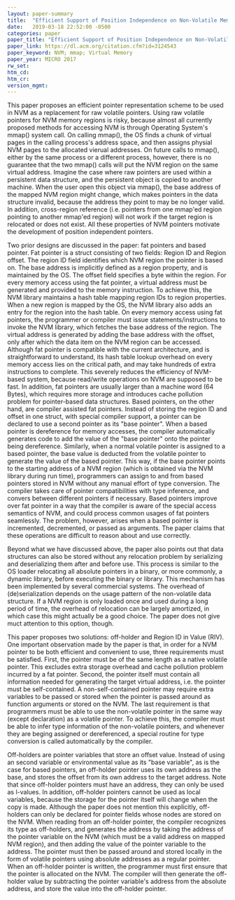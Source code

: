 ```yaml
---
layout: paper-summary
title:  "Efficient Support of Position Independence on Non-Volatile Memory"
date:   2019-03-18 22:52:00 -0500
categories: paper
paper_title: "Efficient Support of Position Independence on Non-Volatile Memory"
paper_link: https://dl.acm.org/citation.cfm?id=3124543
paper_keyword: NVM; mmap; Virtual Memory
paper_year: MICRO 2017
rw_set: 
htm_cd: 
htm_cr: 
version_mgmt: 
---
```


This paper proposes an efficient pointer representation scheme to be used in NVM as a replacement for raw volatile pointers. 
Using raw volatile pointers for NVM memory regions is risky, because almost all currently proposed methods for accessing
NVM is through Operating System's mmap() system call. On calling mmap(), the OS finds a chunk of virtual pages in the calling 
process's address space, and then assigns physial NVM pages to the allocated vierual addresses. On future calls to mmap(),
either by the same process or a different process, however, there is no guarantee that the two mmap() calls will put the 
NVM region on the same virtual address. Imagine the case where raw pointers are used within a persistent data structure, 
and the persistent object is copied to another machine. When the user open this object via mmap(), the base address 
of the mapped NVM region might change, which makes pointers in the data structure invalid, because the address they point 
to may be no longer valid. In addition, cross-region reference (i.e. pointers from one mmap'ed region pointing to another
mmap'ed region) will not work if the target region is relocated or does not exist. All these properties of NVM pointers 
motivate the development of position independent pointers.

Two prior designs are discussed in the paper: fat pointers and based pointer. Fat pointer is a struct consisting of two fields:
Region ID and Region offset. The region ID field identifies which NVM region the pointer is based on. The base address is 
implicitly defined as a region property, and is maintained by the OS. The offset field specifies a byte within the region. 
For every memory access using the fat pointer, a virtual address must be generated and provided to the memory instruction.
To achieve this, the NVM library maintains a hash table mapping region IDs to region properties. When a new region is mapped 
by the OS, the NVM library also adds an entry for the region into the hash table. On every memory access using fat pointers, 
the programmer or compiler must issue statements/instructions to invoke the NVM library, which fetches the base address of 
the region. The virtual address is generated by adding the base address with the offset, only after which the data item 
on the NVM region can be accessed. Although fat pointer is compatible with the current architecture, and is straightforward
to understand, its hash table lookup overhead on every memory access lies on the critical path, and may take hundreds of 
extra instructions to complete. This severely reduces the efficiency of NVM-based system, because read/write operations 
on NVM are supposed to be fast. In addition, fat pointers are usually larger than a machine word (64 Bytes), which requires
more storage and introduces cache pollution problem for pointer-based data structures. Based pointers, on the other hand,
are compiler assisted fat pointers. Instead of storing the region ID and offset in one struct, with special compiler support,
a pointer can be declared to use a second pointer as its "base pointer". When a based pointer is dereference for memory 
accesses, the compiler automatically generates code to add the value of the "base pointer" onto the pointer being dereference.
Similarly, when a normal volatile pointer is assigned to a based pointer, the base value is deducted from the volatile pointer
to generate the value of the based pointer. This way, if the base pointer points to the starting address of a NVM region 
(which is obtained via the NVM library during run time), programmers can assign to and from based pointers stored in NVM
without any manual effort of type conversion. The compiler takes care of pointer compatibilities with type inference, and
convers between different pointers if necessary. Based pointers improve over fat pointer in a way that the compiler is aware 
of the special access semantics of NVM, and could process common usages of fat pointers seamlessly. The problem, however,
arises when a based pointer is incremented, decremented, or passed as arguments. The paper claims that these operations 
are difficult to reason about and use correctly.

Beyond what we have discussed above, the paper also points out that data structures can also be stored without any relocation
problem by serializing and deserializing them after and before use. This process is similar to the OS loader relocating all 
absolute pointers in a binary, or more commonly, a dynamic library, before executing the binary or library. This mechanism 
has been implemented by several commercial systems. The overhead of (de)serialization depends on the usage pattern of the 
non-volatile data structure. If a NVM region is only loaded once and used during a long period of time, the overhead of 
relocation can be largely amortized, in which case this might actually be a good choice. The paper does not give muct 
attention to this option, though.

This paper proposes two solutions: off-holder and Region ID in Value (RIV). One important observation made by the paper is 
that, in order for a NVM pointer to be both efficient and convenient to use, three requirements must be satisfied. First,
the pointer must be of the same length as a native volatile pointer. This excludes extra storage overhead and cache
pollution problem incurred by a fat pointer. Second, the pointer itself must contain all information needed for generating 
the target virtual address, i.e. the pointer must be self-contained. A non-self-contained pointer may require extra variables
to be passed or stored when the pointer is passed around as function arguments or stored on the NVM. The last requirement
is that programmers must be able to use the non-volatile pointer in the same way (except declaration) as a volatile pointer.
To achieve this, the compiler must be able to infer type information of the non-volatile pointers, and whenever they are 
beging assigned or dereferenced, a special routine for type conversion is called automatically by the compiler.

Off-holders are pointer variables that store an offset value. Instead of using an second variable or environmental value
as its "base variable", as is the case for based pointers, an off-holder pointer uses its own address as the base, and 
stores the offset from its own address to the target address. Note that since off-holder pointers must have an address,
they can only be used as l-values. In addition, off-holder pointers cannot be used as local variables, because the storage
for the pointer itself will change when the copy is made. Although the paper does not mention this explicitly, off-holders
can only be declared for pointer fields whose nodes are stored on the NVM. When reading from an off-holder pointer, the 
compiler recognizes its type as off-holders, and generates the address by taking the address of the pointer variable on 
the NVM (which must be a valid address on mapped NVM region), and then adding the value of the pointer variable to the 
address. The pointer must then be passed around and stored locally in the form of volatile pointers using absolute addresses
as a regular pointer. When an off-holder pointer is written, the programmer must first ensure that the pointer is allocated 
on the NVM. The compiler will then generate the off-holder value by subtracting the pointer variable's address from the 
absolute address, and store the value into the off-holder pointer.